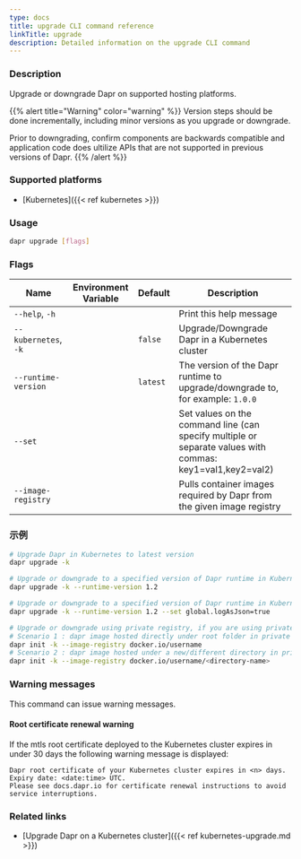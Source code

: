 ```yaml
---
type: docs
title: upgrade CLI command reference
linkTitle: upgrade
description: Detailed information on the upgrade CLI command
---
```


### Description

Upgrade or downgrade Dapr on supported hosting platforms.

{{% alert title="Warning" color="warning" %}}
Version steps should be done incrementally, including minor versions as you upgrade or downgrade.

Prior to downgrading, confirm components are backwards compatible and application code does ultilize APIs that are not supported in previous versions of Dapr.
{{% /alert %}}

### Supported platforms

- [Kubernetes]({{< ref kubernetes >}})

### Usage

```bash
dapr upgrade [flags]
```

### Flags

| Name                 | Environment Variable | Default  | Description                                                                                                                                  |
| -------------------- | -------------------- | -------- | -------------------------------------------------------------------------------------------------------------------------------------------- |
| `--help`, `-h`       |                      |          | Print this help message                                                                                                                      |
| `--kubernetes`, `-k` |                      | `false`  | Upgrade/Downgrade Dapr in a Kubernetes cluster                                                                                               |
| `--runtime-version`  |                      | `latest` | The version of the Dapr runtime to upgrade/downgrade to, for example: `1.0.0`                                                |
| `--set`              |                      |          | Set values on the command line (can specify multiple or separate values with commas: key1=val1,key2=val2) |
| `--image-registry`   |                      |          | Pulls container images required by Dapr from the given image registry                                                                        |

### 示例

```bash
# Upgrade Dapr in Kubernetes to latest version
dapr upgrade -k

# Upgrade or downgrade to a specified version of Dapr runtime in Kubernetes
dapr upgrade -k --runtime-version 1.2

# Upgrade or downgrade to a specified version of Dapr runtime in Kubernetes with value set
dapr upgrade -k --runtime-version 1.2 --set global.logAsJson=true
```

```bash
# Upgrade or downgrade using private registry, if you are using private registry for hosting dapr images and have used it while doing `dapr init -k`
# Scenario 1 : dapr image hosted directly under root folder in private registry - 
dapr init -k --image-registry docker.io/username
# Scenario 2 : dapr image hosted under a new/different directory in private registry - 
dapr init -k --image-registry docker.io/username/<directory-name>
```

### Warning messages

This command can issue warning messages.

#### Root certificate renewal warning

If the mtls root certificate deployed to the Kubernetes cluster expires in under 30 days the following warning message is displayed:

```
Dapr root certificate of your Kubernetes cluster expires in <n> days. Expiry date: <date:time> UTC. 
Please see docs.dapr.io for certificate renewal instructions to avoid service interruptions.
```

### Related links

- [Upgrade Dapr on a Kubernetes cluster]({{< ref kubernetes-upgrade.md >}})
